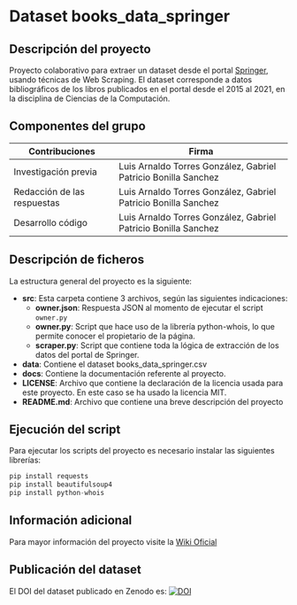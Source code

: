 # Dataset books_data_springer

## Descripción del proyecto
Proyecto colaborativo para extraer un dataset desde el portal [Springer](https://www.springer.com/), usando técnicas de Web Scraping. El dataset corresponde a datos bibliográficos de los libros publicados en el portal desde el 2015 al 2021, en la disciplina de Ciencias de la Computación.

## Componentes del grupo

| Contribuciones   | Firma  |
|------------------|--------|
| Investigación previa  | Luis Arnaldo Torres González, Gabriel Patricio Bonilla Sanchez |
| Redacción de las respuestas  | Luis Arnaldo Torres González, Gabriel Patricio Bonilla Sanchez |
| Desarrollo código  | Luis Arnaldo Torres González, Gabriel Patricio Bonilla Sanchez  |

## Descripción de ficheros
La estructura general del proyecto es la siguiente:

* **src**: Esta carpeta contiene 3 archivos, según las siguientes indicaciones:
  * **owner.json**: Respuesta JSON al momento de ejecutar el script `owner.py`
  * **owner.py**: Script que hace uso de la librería python-whois, lo que permite conocer el propietario de la página.
  * **scraper.py**: Script que contiene toda la lógica de extracción de los datos del portal de Springer.
* **data**: Contiene el dataset books_data_springer.csv
* **docs**: Contiene la documentación referente al proyecto.
* **LICENSE**: Archivo que contiene la declaración de la licencia usada para este proyecto. En este caso se ha usado la licencia MIT.
* **README.md**: Archivo que contiene una breve descripción del proyecto

## Ejecución del script
Para ejecutar los scripts del proyecto es necesario instalar las siguientes librerías:

```python
pip install requests
pip install beautifulsoup4
pip install python-whois
```

## Información adicional
Para mayor información del proyecto visite la [Wiki Oficial](https://github.com/gpbonillas/springer-data/wiki)

## Publicación del dataset
El DOI del dataset publicado en Zenodo es: [![DOI](https://zenodo.org/badge/DOI/10.5281/zenodo.4683793.svg)](https://doi.org/10.5281/zenodo.4683793)

